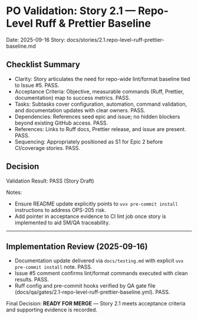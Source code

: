 # PO Validation: Story 2.1 — Repo-Level Ruff & Prettier Baseline

Date: 2025-09-16
Story: docs/stories/2.1.repo-level-ruff-prettier-baseline.md

## Checklist Summary
- Clarity: Story articulates the need for repo-wide lint/format baseline tied to Issue #5. PASS.
- Acceptance Criteria: Objective, measurable commands (Ruff, Prettier, documentation) map to success metrics. PASS.
- Tasks: Subtasks cover configuration, automation, command validation, and documentation updates with clear owners. PASS.
- Dependencies: References seed epic and issue; no hidden blockers beyond existing GitHub access. PASS.
- References: Links to Ruff docs, Prettier release, and issue are present. PASS.
- Sequencing: Appropriately positioned as S1 for Epic 2 before CI/coverage stories. PASS.

## Decision
Validation Result: PASS (Story Draft)

Notes:
- Ensure README update explicitly points to `uvx pre-commit install` instructions to address OPS-205 risk.
- Add pointer in acceptance evidence to CI lint job once story is implemented to aid SM/QA traceability.

---

## Implementation Review (2025-09-16)
- Documentation update delivered via `docs/testing.md` with explicit `uvx pre-commit install` note. PASS.
- Issue #5 comment confirms lint/format commands executed with clean results. PASS.
- Ruff config and pre-commit hooks verified by QA gate file (docs/qa/gates/2.1-repo-level-ruff-prettier-baseline.yml). PASS.

Final Decision: **READY FOR MERGE** — Story 2.1 meets acceptance criteria and supporting evidence is recorded.
